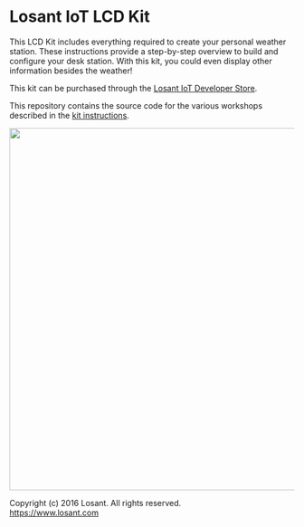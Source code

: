 # Losant IoT LCD Kit

This LCD Kit includes everything required to create your personal weather station. These instructions provide a step-by-step overview to build and configure your desk station. With this kit, you could even display other information besides the weather!

This kit can be purchased through the [Losant IoT Developer Store](https://store.losant.com/products/losant-lcd-kit).

This repository contains the source code for the various workshops described in the [kit instructions](https://docs.losant.com/getting-started/losant-iot-dev-kits/builder-kit/).

<img src="https://docs.losant.com/images/getting-started/losant-iot-dev-kits/builder-kit/builder-kit.jpg" style="width: 640px;" width="640">

Copyright (c) 2016 Losant. All rights reserved. <br />
https://www.losant.com
